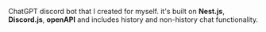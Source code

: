ChatGPT discord bot that I created for myself. it's built on **Nest.js**, **Discord.js**, **openAPI** and includes history and non-history chat functionality.